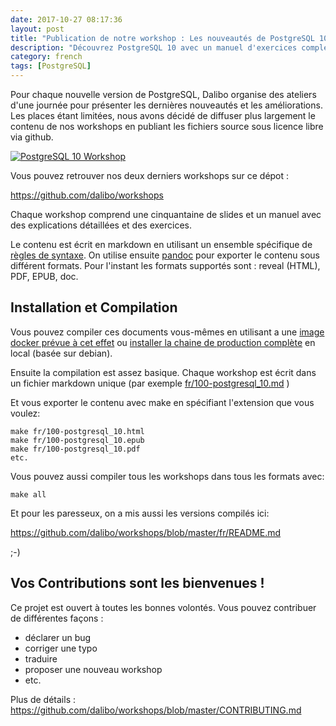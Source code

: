 ```yaml
---
date: 2017-10-27 08:17:36 
layout: post
title: "Publication de notre workshop : Les nouveautés de PostgreSQL 10"
description: "Découvrez PostgreSQL 10 avec un manuel d'exercices complet"
category: french
tags: [PostgreSQL]
---
```


Pour chaque nouvelle version de PostgreSQL, Dalibo organise des ateliers d'une
journée pour présenter les dernières nouveautés et les améliorations. Les places 
étant limitées, nous avons décidé de diffuser plus largement
le contenu de nos workshops en publiant les fichiers source sous licence libre
via github.

<!-- More -->

[![PostgreSQL 10
Workshop](_images/cover_workshop_10.png)](https://cloud.dalibo.com/p/exports/formation/workshops/fr/100-postgresql_10.pdf)

Vous pouvez retrouver nos deux derniers workshops sur ce dépot :

<https://github.com/dalibo/workshops>

Chaque workshop comprend une cinquantaine de slides et un manuel avec des
explications détaillées et des exercices.

Le contenu est écrit en  markdown en utilisant un ensemble spécifique de
[règles de syntaxe](https://github.com/dalibo/workshops/blob/master/SYNTAX.md). 
On utilise ensuite [pandoc](http://pandoc.org/) pour exporter le contenu sous 
différent formats. Pour l'instant les formats supportés sont : reveal (HTML), 
PDF, EPUB, doc.



Installation et Compilation
--------------------------------------------------------------------------------------------

Vous pouvez compiler ces documents vous-mêmes en utilisant a une [image docker
prévue à cet effet](https://github.com/dalibo/workshops/blob/master/QUICKSTART.md) 
ou [installer la chaine de production complète](https://github.com/dalibo/workshops/blob/master/INSTALL.md) 
en local (basée sur debian). 


Ensuite la compilation est assez basique. Chaque workshop est écrit dans un
fichier markdown unique (par exemple
[fr/100-postgresql_10.md](https://github.com/dalibo/workshops/blob/master/fr/100-postgresql_10.md)
)

Et vous exporter le contenu avec make en spécifiant l'extension que vous
voulez:

```
make fr/100-postgresql_10.html
make fr/100-postgresql_10.epub
make fr/100-postgresql_10.pdf
etc.
```

Vous pouvez aussi compiler tous les  workshops dans tous les formats avec:

```
make all
```

Et pour les paresseux, on a mis aussi les versions compilés ici:

<https://github.com/dalibo/workshops/blob/master/fr/README.md>

;-)




Vos Contributions sont les bienvenues !
-------------------------------------------------------------------------------

Ce projet est ouvert à toutes les bonnes volontés. Vous pouvez contribuer de
différentes façons :

* déclarer un bug
* corriger une typo
* traduire
* proposer une nouveau workshop
* etc.

Plus de détails :
<https://github.com/dalibo/workshops/blob/master/CONTRIBUTING.md>

